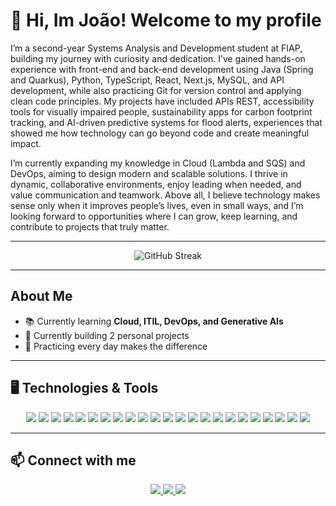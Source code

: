 # 👋 Hi, Im João! Welcome to my profile  

I’m a second-year Systems Analysis and Development student at FIAP, building my journey with curiosity and dedication. I’ve gained hands-on experience with front-end and back-end development using Java (Spring and Quarkus), Python, TypeScript, React, Next.js, MySQL, and  API development, while also practicing Git for version control and applying clean code principles. My projects have included APIs REST, accessibility tools for visually impaired people, sustainability apps for carbon footprint tracking, and AI-driven predictive systems for flood alerts, experiences that showed me how technology can go beyond code and create meaningful impact.  

I’m currently expanding my knowledge in Cloud (Lambda and SQS) and DevOps, aiming to design modern and scalable solutions. I thrive in dynamic, collaborative environments, enjoy leading when needed, and value communication and teamwork. Above all, I believe technology makes sense only when it improves people’s lives, even in small ways, and I’m looking forward to opportunities where I can grow, keep learning, and contribute to projects that truly matter.  

---

<div align="center">

<!-- Streak (contribution days) -->
![GitHub Streak](https://streak-stats.demolab.com?user=joaoGFG&theme=radical&hide_border=false)

</div>

---

## About Me
- 📚 Currently learning **Cloud, ITIL, DevOps, and Generative AIs**  
- 🌱 Currently building 2 personal projects  
- 🎯 Practicing every day makes the difference  

---

## 🖥️ Technologies & Tools  

<div align="center">

<!-- Linha 1 -->
<img src="https://img.shields.io/badge/Git-black?style=flat-square&logo=git&logoColor=F05032"/>  
<img src="https://img.shields.io/badge/Linux-black?style=flat-square&logo=linux&logoColor=FCC624"/>  
<img src="https://img.shields.io/badge/Figma-black?style=flat-square&logo=figma&logoColor=F24E1E"/>  
<img src="https://img.shields.io/badge/Docker-black?style=flat-square&logo=docker&logoColor=2496ED"/>  
<img src="https://img.shields.io/badge/VirtualBox-black?style=flat-square&logo=virtualbox&logoColor=183A61"/>  

<!-- Linha 2 -->
<img src="https://img.shields.io/badge/SQL-black?style=flat-square&logo=postgresql&logoColor=336791"/>  
<img src="https://img.shields.io/badge/Python-black?style=flat-square&logo=python&logoColor=3776AB"/>  
<img src="https://img.shields.io/badge/Java-black?style=flat-square&logo=openjdk&logoColor=ED8B00"/>  
<img src="https://img.shields.io/badge/Spring%20Boot-black?style=flat-square&logo=springboot&logoColor=6DB33F"/>  
<img src="https://img.shields.io/badge/TypeScript-black?style=flat-square&logo=typescript&logoColor=3178C6"/>  
<img src="https://img.shields.io/badge/JavaScript-black?style=flat-square&logo=javascript&logoColor=F7DF1E"/>  

<!-- Linha 3 -->
<img src="https://img.shields.io/badge/.NET-black?style=flat-square&logo=dotnet&logoColor=512BD4"/>  
<img src="https://img.shields.io/badge/C%23-black?style=flat-square&logo=csharp&logoColor=239120"/>  
<img src="https://img.shields.io/badge/React-black?style=flat-square&logo=react&logoColor=61DAFB"/>  
<img src="https://img.shields.io/badge/React%20Native-black?style=flat-square&logo=react&logoColor=61DAFB"/>  
<img src="https://img.shields.io/badge/Next.js-black?style=flat-square&logo=nextdotjs&logoColor=white"/>  

<!-- Linha 4 - Novas skills -->
<img src="https://img.shields.io/badge/AWS-black?style=flat-square&logo=amazonaws&logoColor=FF9900"/>  
<img src="https://img.shields.io/badge/Cloud-black?style=flat-square&logo=icloud&logoColor=white"/>  
<img src="https://img.shields.io/badge/Quarkus-black?style=flat-square&logo=quarkus&logoColor=4695EB"/>  
<img src="https://img.shields.io/badge/Pandas-black?style=flat-square&logo=pandas&logoColor=150458"/>  
<img src="https://img.shields.io/badge/Scikit--Learn-black?style=flat-square&logo=scikitlearn&logoColor=F7931E"/>  
<img src="https://img.shields.io/badge/TensorFlow-black?style=flat-square&logo=tensorflow&logoColor=FF6F00"/>  
<img src="https://img.shields.io/badge/PyTorch-black?style=flat-square&logo=pytorch&logoColor=EE4C2C"/>  

</div>

---

## 📫 Connect with me  

<div align="center">

<a href="https://www.linkedin.com/in/joao-gabriel-fuchs-grecco/" target="_blank">
  <img src="https://img.shields.io/badge/LinkedIn-0077B5?style=for-the-badge&logo=linkedin&logoColor=white"/>
</a>

<a href="mailto:joaogabrielfg10@gmail.com" target="_blank">
  <img src="https://img.shields.io/badge/Gmail-D14836?style=for-the-badge&logo=gmail&logoColor=white"/>
</a>

<a href="https://portifolio-joaogabrielfg.vercel.app/" target="_blank">
  <img src="https://img.shields.io/badge/Portfólio-000000?style=for-the-badge&logo=vercel&logoColor=white"/>
</a>

</div>
